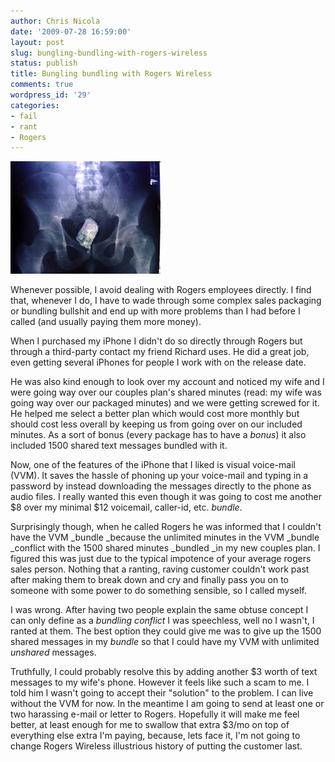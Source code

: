 ```yaml
---
author: Chris Nicola
date: '2009-07-28 16:59:00'
layout: post
slug: bungling-bundling-with-rogers-wireless
status: publish
title: Bungling bundling with Rogers Wireless
comments: true
wordpress_id: '29'
categories:
- fail
- rant
- Rogers
---
```


![butt-phone][1]

Whenever possible, I avoid dealing with Rogers employees directly. I find that, whenever I do, I have to wade through some complex sales packaging or bundling bullshit and end up with more problems than I had before I called (and usually paying them more money).

<!--more-->

When I purchased my iPhone I didn't do so directly through Rogers but through a third-party contact my friend Richard uses. He did a great job, even getting several iPhones for people I work with on the release date.

He was also kind enough to look over my account and noticed my wife and I were going way over our couples plan's shared minutes (read: my wife was going way over our packaged minutes) and we were getting screwed for it. He helped me select a better plan which would cost more monthly but should cost less overall by keeping us from going over on our included minutes. As a sort of bonus (every package has to have a _bonus_) it also included 1500 shared text messages bundled with it.

Now, one of the features of the iPhone that I liked is visual voice-mail (VVM). It saves the hassle of phoning up your voice-mail and typing in a password by instead downloading the messages directly to the phone as audio files. I really wanted this even though it was going to cost me another $8 over my minimal $12 voicemail, caller-id, etc. _bundle_.

Surprisingly though, when he called Rogers he was informed that I couldn't have the VVM _bundle _because the unlimited minutes in the VVM _bundle _conflict with the 1500 shared minutes _bundled _in my new couples plan. I figured this was just due to the typical impotence of your average rogers sales person. Nothing that a ranting, raving customer couldn't work past after making them to break down and cry and finally pass you on to someone with some power to do something sensible, so I called myself.

I was wrong. After having two people explain the same obtuse concept I can only define as a _bundling conflict_ I was speechless, well no I wasn't, I ranted at them. The best option they could give me was to give up the 1500 shared messages in my _bundle_ so that I could have my VVM with unlimited _unshared_ messages.

Truthfully, I could probably resolve this by adding another $3 worth of text messages to my wife's phone. However it feels like such a scam to me. I told him I wasn't going to accept their "solution" to the problem. I can live without the VVM for now. In the meantime I am going to send at least one or two harassing e-mail or letter to Rogers. Hopefully it will make me feel better, at least enough for me to swallow that extra $3/mo on top of everything else extra I'm paying, because, lets face it, I'm not going to change Rogers Wireless illustrious history of putting the customer last.

   [1]: /images/butt-phone_thumb.jpg (butt-phone)


